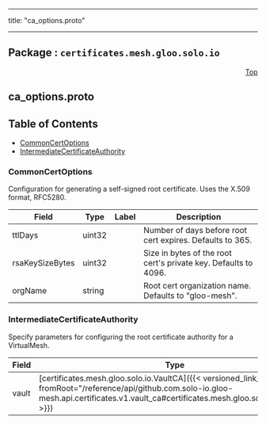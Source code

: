 
---

title: "ca_options.proto"

---

## Package : `certificates.mesh.gloo.solo.io`



<a name="top"></a>

<a name="API Reference for ca_options.proto"></a>
<p align="right"><a href="#top">Top</a></p>

## ca_options.proto


## Table of Contents
  - [CommonCertOptions](#certificates.mesh.gloo.solo.io.CommonCertOptions)
  - [IntermediateCertificateAuthority](#certificates.mesh.gloo.solo.io.IntermediateCertificateAuthority)







<a name="certificates.mesh.gloo.solo.io.CommonCertOptions"></a>

### CommonCertOptions
Configuration for generating a self-signed root certificate. Uses the X.509 format, RFC5280.


| Field | Type | Label | Description |
| ----- | ---- | ----- | ----------- |
| ttlDays | uint32 |  | Number of days before root cert expires. Defaults to 365. |
  | rsaKeySizeBytes | uint32 |  | Size in bytes of the root cert's private key. Defaults to 4096. |
  | orgName | string |  | Root cert organization name. Defaults to "gloo-mesh". |
  





<a name="certificates.mesh.gloo.solo.io.IntermediateCertificateAuthority"></a>

### IntermediateCertificateAuthority
Specify parameters for configuring the root certificate authority for a VirtualMesh.


| Field | Type | Label | Description |
| ----- | ---- | ----- | ----------- |
| vault | [certificates.mesh.gloo.solo.io.VaultCA]({{< versioned_link_path fromRoot="/reference/api/github.com.solo-io.gloo-mesh.api.certificates.v1.vault_ca#certificates.mesh.gloo.solo.io.VaultCA" >}}) |  | Use vault as the intermediate CA source |
  




 <!-- end messages -->

 <!-- end enums -->

 <!-- end HasExtensions -->

 <!-- end services -->

